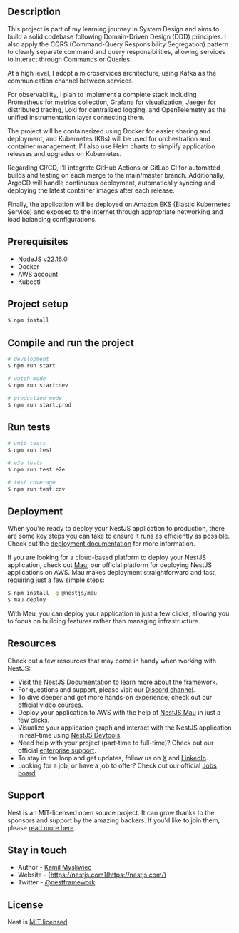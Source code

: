 ## Description

This project is part of my learning journey in System Design and aims to build a solid codebase following Domain-Driven Design (DDD) principles. I also apply the CQRS (Command-Query Responsibility Segregation) pattern to clearly separate command and query responsibilities, allowing services to interact through Commands or Queries.

At a high level, I adopt a microservices architecture, using Kafka as the communication channel between services.

For observability, I plan to implement a complete stack including Prometheus for metrics collection, Grafana for visualization, Jaeger for distributed tracing, Loki for centralized logging, and OpenTelemetry as the unified instrumentation layer connecting them.

The project will be containerized using Docker for easier sharing and deployment, and Kubernetes (K8s) will be used for orchestration and container management. I’ll also use Helm charts to simplify application releases and upgrades on Kubernetes.

Regarding CI/CD, I’ll integrate GitHub Actions or GitLab CI for automated builds and testing on each merge to the main/master branch. Additionally, ArgoCD will handle continuous deployment, automatically syncing and deploying the latest container images after each release.

Finally, the application will be deployed on Amazon EKS (Elastic Kubernetes Service) and exposed to the internet through appropriate networking and load balancing configurations.

## Prerequisites

- NodeJS v22.16.0
- Docker
- AWS account
- Kubectl

## Project setup

```bash
$ npm install
```

## Compile and run the project

```bash
# development
$ npm run start

# watch mode
$ npm run start:dev

# production mode
$ npm run start:prod
```

## Run tests

```bash
# unit tests
$ npm run test

# e2e tests
$ npm run test:e2e

# test coverage
$ npm run test:cov
```

## Deployment

When you're ready to deploy your NestJS application to production, there are some key steps you can take to ensure it runs as efficiently as possible. Check out the [deployment documentation](https://docs.nestjs.com/deployment) for more information.

If you are looking for a cloud-based platform to deploy your NestJS application, check out [Mau](https://mau.nestjs.com), our official platform for deploying NestJS applications on AWS. Mau makes deployment straightforward and fast, requiring just a few simple steps:

```bash
$ npm install -g @nestjs/mau
$ mau deploy
```

With Mau, you can deploy your application in just a few clicks, allowing you to focus on building features rather than managing infrastructure.

## Resources

Check out a few resources that may come in handy when working with NestJS:

- Visit the [NestJS Documentation](https://docs.nestjs.com) to learn more about the framework.
- For questions and support, please visit our [Discord channel](https://discord.gg/G7Qnnhy).
- To dive deeper and get more hands-on experience, check out our official video [courses](https://courses.nestjs.com/).
- Deploy your application to AWS with the help of [NestJS Mau](https://mau.nestjs.com) in just a few clicks.
- Visualize your application graph and interact with the NestJS application in real-time using [NestJS Devtools](https://devtools.nestjs.com).
- Need help with your project (part-time to full-time)? Check out our official [enterprise support](https://enterprise.nestjs.com).
- To stay in the loop and get updates, follow us on [X](https://x.com/nestframework) and [LinkedIn](https://linkedin.com/company/nestjs).
- Looking for a job, or have a job to offer? Check out our official [Jobs board](https://jobs.nestjs.com).

## Support

Nest is an MIT-licensed open source project. It can grow thanks to the sponsors and support by the amazing backers. If you'd like to join them, please [read more here](https://docs.nestjs.com/support).

## Stay in touch

- Author - [Kamil Myśliwiec](https://twitter.com/kammysliwiec)
- Website - [https://nestjs.com](https://nestjs.com/)
- Twitter - [@nestframework](https://twitter.com/nestframework)

## License

Nest is [MIT licensed](https://github.com/nestjs/nest/blob/master/LICENSE).
